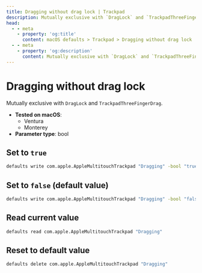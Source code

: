 ```yaml
---
title: Dragging without drag lock | Trackpad
description: Mutually exclusive with `DragLock` and `TrackpadThreeFingerDrag`.
head:
  - - meta
    - property: 'og:title'
      content: macOS defaults > Trackpad > Dragging without drag lock
  - - meta
    - property: 'og:description'
      content: Mutually exclusive with `DragLock` and `TrackpadThreeFingerDrag`.
---
```


# Dragging without drag lock

Mutually exclusive with `DragLock` and `TrackpadThreeFingerDrag`.

- **Tested on macOS**:
  - Ventura
  - Monterey
- **Parameter type**: bool

## Set to `true`

```bash
defaults write com.apple.AppleMultitouchTrackpad "Dragging" -bool "true"
```

## Set to `false` (default value)

```bash
defaults write com.apple.AppleMultitouchTrackpad "Dragging" -bool "false"
```

## Read current value

```bash
defaults read com.apple.AppleMultitouchTrackpad "Dragging"
```

## Reset to default value

```bash
defaults delete com.apple.AppleMultitouchTrackpad "Dragging"
```
